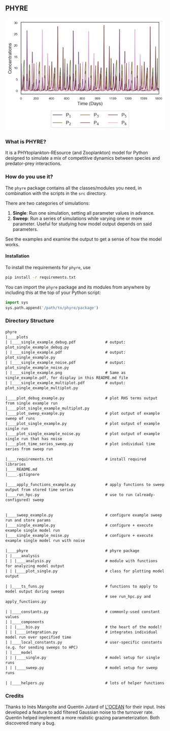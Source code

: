 ## PHYRE

![single example time series plot](plots/single_example.png)

### What is PHYRE?

It is a PHYtoplankton-REsource (and Zooplankton) model for Python designed to simulate 
a mix of competitive dynamics between species and predator-prey interactions.

### How do you use it?

The `phyre` package contains all the classes/modules you need, in combination with the scripts in the `src` directory.

There are two categories of simulations:

1. **Single**: Run one simulation, setting all parameter values in advance.
1. **Sweep**: Run a series of simulations while varying one or more parameter. Useful for studying how model output depends on said parameters.

See the examples and examine the output to get a sense of how the model works.

#### Installation

To install the requirements for `phyre`, use

```bash
pip install -r requirements.txt
```

You can import the `phyre` package and its modules from anywhere by including this
 at the top of your Python script:

```python
import sys
sys.path.append('/path/to/phyre/package')
```

### Directory Structure

<pre class="language-bash"><code class="language-bash">phyre
|____plots
| |____single_example_debug.pdf             # output: plot_single_example_debug.py
| |____single_example.pdf                   # output: plot_single_example.py
| |____single_example_noise.pdf             # output: plot_single_example_noise.py
| |____single_example.png                   # Same as single_example.pdf, for display in this README.md file
| |____single_example_multiplot.pdf         # output: plot_single_example_multiplot.py

|____plot_debug_example.py                  # plot RHS terms output from single example run
|____plot_single_example_multiplot.py
|____plot_sweep_example.py                  # plot output of example sweep of runs
|____plot_single_example.py                 # plot output of example single run 
|____plot_single_example_noise.py           # plot output of example single run that has noise
|____plot_time_series_sweep.py              # plot individual time series from sweep run

|____requirements.txt                       # install required libraries
|____README.md
|____.gitignore

|____apply_functions_example.py             # apply functions to sweep output from stored time series
|____run_hpc.py                             # use to run (already-configured) sweep


|____sweep_example.py                       # configure example sweep run and store params
|____single_example.py                      # configure + execute example single model run
|____single_example_noise.py                # configure + execute example single model run with noise

|____phyre                                  # phyre package
| |____analysis     
| | |____analysis.py                        # module with functions for analyzing model output
| | |____plot_single.py                     # class for plotting model output

| |____ts_funs.py                           # functions to apply to model output during sweeps 
                                            # see run_hpc.py and apply_functions.py 

| |____constants.py                         # commonly-used constant values
| |____components
| | |____bio.py                             # the heart of the model! 
| | |____integration.py                     # integrates individual model run over specified time
| |____local_constants.py                   # user-specific constants (e.g. for sending sweeps to HPC)
| |____model
| | |____single.py                          # model setup for single runs
| | |____sweep.py                           # model setup for sweep runs

| |____helpers.py                           # lots of helper functions
</code></pre>

### Credits

Thanks to Inès Mangolte and Quentin Jutard of [L'OCEAN](http://www.access-eu.org/en/partners/description_partners.html) for their input. 
Inès developed a feature to add filtered Gaussian noise to the turnover rate. 
Quentin helped implement a more realistic grazing parameterization. 
Both discovered many a bug.